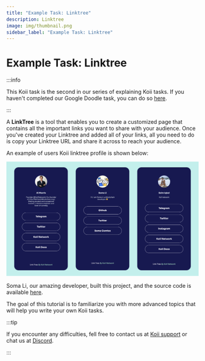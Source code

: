 ```yaml
---
title: "Example Task: Linktree"
description: Linktree
image: img/thumbnail.png
sidebar_label: "Example Task: Linktree"
---
```


# Example Task: Linktree

:::info

This Koii task is the second in our series of explaining Koii tasks. If you haven't completed our Google Doodle task, you can do so [here](/develop/microservices-and-tasks/google-doodle-task/). 

:::

A **LinkTree** is a tool that enables you to create a customized page that contains all the important links you want to share with your audience. Once you've created your Linktree and added all of your links, all you need to do is copy your Linktree URL and share it across to reach your audience.

An example of users Koii linktree profile is shown below:

![Linktree](../img/linktree.svg)

Soma Li, our amazing developer, built this project, and the source code is available [here](https://github.com/somali0128/task-template-linktree).

The goal of this tutorial is to familiarize you with more advanced topics that will help you write your own Koii tasks.


:::tip

If you encounter any difficulties, fell free to contact us at [Koii support](https://share.hsforms.com/1Nmy8p6zWSN2J2skJn5EcOQc20dg) or chat us at [Discord](https://discord.com/invite/koii).

:::


